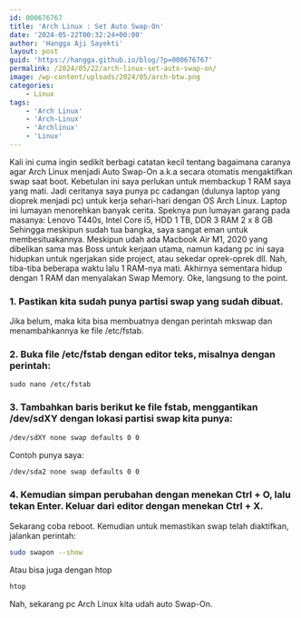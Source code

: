 ```yaml
---
id: 000676767
title: 'Arch Linux : Set Auto Swap-On'
date: '2024-05-22T00:32:24+00:00'
author: 'Hangga Aji Sayekti'
layout: post
guid: 'https://hangga.github.io/blog/?p=000676767'
permalink: /2024/05/22/arch-linux-set-auto-swap-on/
image: /wp-content/uploads/2024/05/arch-btw.png
categories:
    - Linux
tags:
    - 'Arch Linux'
    - 'Arch-Linux'
    - 'Archlinux'
    - 'Linux'
---
```


Kali ini cuma ingin sedikit berbagi catatan kecil tentang bagaimana caranya agar Arch Linux menjadi Auto Swap-On a.k.a secara otomatis mengaktifkan swap saat boot. 
Kebetulan ini saya perlukan untuk membackup 1 RAM saya yang mati. 
Jadi ceritanya saya punya pc cadangan (dulunya laptop yang dioprek menjadi pc) untuk kerja sehari-hari dengan OS Arch Linux. 
Laptop ini lumayan menorehkan banyak cerita. Speknya pun lumayan garang pada masanya:
Lenovo T440s, Intel Core i5, HDD 1 TB, DDR 3 RAM 2 x 8 GB
Sehingga meskipun sudah tua bangka, saya sangat eman untuk membesituakannya. Meskipun udah ada Macbook Air M1, 2020 yang dibelikan sama mas Boss untuk kerjaan utama, namun kadang pc ini saya hidupkan untuk ngerjakan side project, atau sekedar oprek-oprek dll.
Nah, tiba-tiba beberapa waktu lalu 1 RAM-nya mati. Akhirnya sementara hidup dengan 1 RAM dan menyalakan Swap Memory.
Oke, langsung to the point.

### 1. Pastikan kita sudah punya partisi swap yang sudah dibuat. 
Jika belum, maka kita bisa membuatnya dengan perintah mkswap dan menambahkannya ke file /etc/fstab.

### 2. Buka file /etc/fstab dengan editor teks, misalnya dengan perintah:
```bBash
sudo nano /etc/fstab
```
### 3. Tambahkan baris berikut ke file fstab, menggantikan /dev/sdXY dengan lokasi partisi swap kita punya:
```Bash
/dev/sdXY none swap defaults 0 0
```
Contoh punya saya:
```Bash
/dev/sda2 none swap defaults 0 0
```
### 4. Kemudian simpan perubahan dengan menekan Ctrl + O, lalu tekan Enter. Keluar dari editor dengan menekan Ctrl + X.
Sekarang coba reboot.
Kemudian untuk memastikan swap telah diaktifkan, jalankan perintah:
```Bash
sudo swapon --show
```
Atau bisa juga dengan htop
```Bash
htop
```

Nah, sekarang pc Arch Linux kita udah auto Swap-On. 